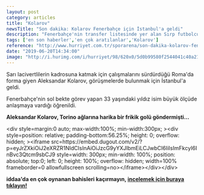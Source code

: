 ```yaml
---
layout: post
category: articles
title: "Kolarov"
newsTitle: "Son dakika: Kolarov Fenerbahçe için İstanbul'a geldi"
description: "Fenerbahçe'nin transfer listesinde yer alan Sırp futbolcu Aleksandar Kolarov transfer görüşmeleri için İstanbul'a geldi."
tags: ['en son haberler','en çok aratılanlar','Kolarov']
reference: "http://www.hurriyet.com.tr/sporarena/son-dakika-kolarov-fenerbahce-icin-istanbula-geldi-41250487"
date: "2019-06-20T14:34:00"
image: "http://i.hurimg.com/i/hurriyet/98/620x0/5d0b99580f2544041c40a219.jpg"
---
```


<p>Sarı lacivertlilerin kadrosuna katmak i&ccedil;in &ccedil;alışmalarını s&uuml;rd&uuml;rd&uuml;ğ&uuml; Roma'da forma giyen Aleksandar Kolarov, g&ouml;r&uuml;şmelerde bulunmak i&ccedil;in İstanbul'a geldi.</p>
<p>Fenerbah&ccedil;e'nin sol bekte g&ouml;rev yapan 33 yaşındaki yıldız isim b&uuml;y&uuml;k &ouml;l&ccedil;&uuml;de anlaşmaya vardığı &ouml;ğrenildi.</p>

<p><strong>Aleksandar Kolarov, Torino ağlarına harika bir frikik gol&uuml; g&ouml;ndermişti...</strong></p>
<p>&lt;div style=margin:0 auto; max-width:100%; min-width:300px; &gt;&lt;div style=position: relative; padding-bottom:56.25%; height: 0; overflow: hidden; &gt;&lt;iframe src=https://embed.dugout.com/v2/?p=eyJrZXkiOiJ2eXRZR1NIdCIsInAiOiJzcG9yYXJlbmEiLCJwbCI6IiIsImFkcyI6InBvc3Qtcm9sbCJ9 style=width: 300px; min-width: 100%; position: absolute; top:0; left: 0; height: 100%; overflow: hidden;  width=100% frameborder=0 allowfullscreen scrolling=no&gt;&lt;/iframe&gt;&lt;/div&gt;&lt;/div&gt;</p>
<p><strong>iddaa'da en &ccedil;ok oynanan bahisleri ka&ccedil;ırmayın,</strong><strong>&nbsp;<a href=https://www.misli.com/iddaa-basketbol?utm_source=dp-hurriyetsporarena&amp;utm_medium=f-link&amp;utm_campaign=iddaa-content>incelemek i&ccedil;in buraya tıklayın!</a></strong></p>